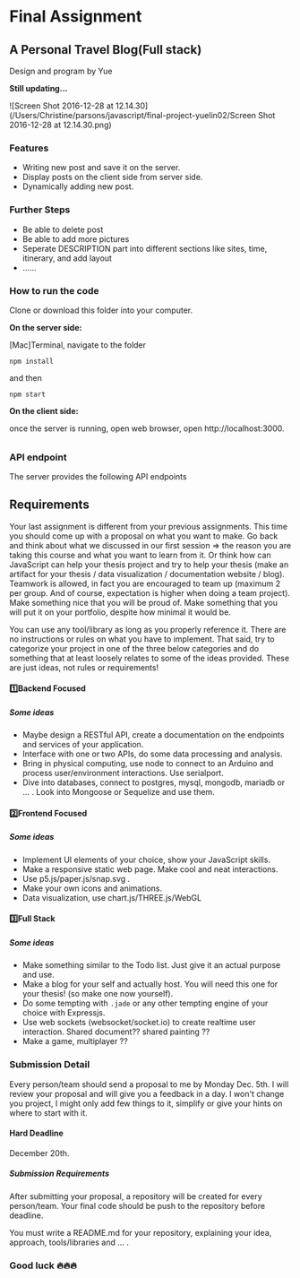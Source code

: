 # Final Assignment

## A Personal Travel Blog(Full stack) 

Design and program by Yue

**Still updating...**

![Screen Shot 2016-12-28 at 12.14.30](/Users/Christine/parsons/javascript/final-project-yuelin02/Screen Shot 2016-12-28 at 12.14.30.png)



### Features

- Writing new post and save it on the server.
- Display posts on the client side from server side.
- Dynamically adding new post.



### Further Steps

- Be able to delete post
- Be able to add more pictures
- Seperate DESCRIPTION part into different sections like sites, time, itinerary, and add layout
- …...



### How to run the code

Clone or download this folder into your computer.

**On the server side:** 

[Mac]Terminal, navigate to the folder

```
npm install
```

and then

```
npm start
```

**On the client side:** 

once the server is running, open web browser, open http://localhost:3000.

###### 

### API endpoint

The server provides the following API endpoints







## Requirements

Your last assignment is different from your previous assignments. This time you should come up with a proposal on what you want to make. Go back and think about what we discussed in our first session => the reason you are taking this course and what you want to learn from it. Or think how can JavaScript can help your thesis project and try to help your thesis (make an artifact for your thesis / data visualization / documentation website / blog). Teamwork is allowed, in fact you are encouraged to team up (maximum 2 per group. And of course, expectation is higher when doing a team project). Make something nice that you will be proud of. Make something that you will put it on your portfolio, despite how minimal it would be.

You can use any tool/library as long as you properly reference it. There are no instructions or rules on what you have to implement. That said, try to categorize your project in one of the three below categories and do something that at least loosely relates to some of the ideas provided. These are just ideas, not rules or requirements!

#### :one:Backend Focused

##### Some ideas

* Maybe design a RESTful API, create a documentation on the endpoints and services of your application.
* Interface with one or two APIs, do some data processing and analysis.
* Bring in physical computing, use node to connect to an Arduino and process user/environment interactions. Use serialport.
* Dive into databases, connect to postgres, mysql, mongodb, mariadb or … . Look into Mongoose or Sequelize and use them.

#### :two:Frontend Focused

##### Some ideas

- Implement UI elements of your choice, show your JavaScript skills.
- Make a responsive static web page. Make cool and neat interactions.
- Use p5.js/paper.js/snap.svg . 
- Make your own icons and animations.
- Data visualization, use chart.js/THREE.js/WebGL

#### :three:Full Stack

##### Some ideas

- Make something similar to the Todo list. Just give it an actual purpose and use.
- Make a blog for your self and actually host. You will need this one for your thesis! (so make one now yourself).
- Do some tempting with `.jade` or any other tempting engine of your choice with Expressjs.
- Use web sockets (websocket/socket.io) to create realtime user interaction. Shared document?? shared painting ??
- Make a game, multiplayer ??



### Submission Detail

Every person/team should send a proposal to me by Monday Dec. 5th. I will review your proposal and will give you a feedback in a day. I won't change you project, I might only add few things to it, simplify or give your hints on where to start with it.

#### Hard Deadline

December 20th.

##### Submission Requirements

After submitting your proposal, a repository will be created for every person/team. Your final code should be push to the repository before deadline. 

You must write a README.md for your repository, explaining your idea, approach, tools/libraries and … .



### Good luck :fire::fire::fire:

